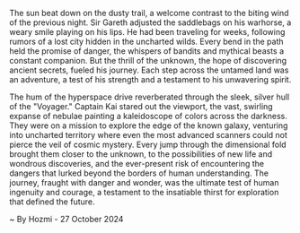 
The sun beat down on the dusty trail, a welcome contrast to the biting wind of the previous night. Sir Gareth adjusted the saddlebags on his warhorse, a weary smile playing on his lips. He had been traveling for weeks, following rumors of a lost city hidden in the uncharted wilds. Every bend in the path held the promise of danger, the whispers of bandits and mythical beasts a constant companion. But the thrill of the unknown, the hope of discovering ancient secrets, fueled his journey. Each step across the untamed land was an adventure, a test of his strength and a testament to his unwavering spirit.

The hum of the hyperspace drive reverberated through the sleek, silver hull of the "Voyager." Captain Kai stared out the viewport, the vast, swirling expanse of nebulae painting a kaleidoscope of colors across the darkness. They were on a mission to explore the edge of the known galaxy, venturing into uncharted territory where even the most advanced scanners could not pierce the veil of cosmic mystery. Every jump through the dimensional fold brought them closer to the unknown, to the possibilities of new life and wondrous discoveries, and the ever-present risk of encountering the dangers that lurked beyond the borders of human understanding. The journey, fraught with danger and wonder, was the ultimate test of human ingenuity and courage, a testament to the insatiable thirst for exploration that defined the future. 

~ By Hozmi - 27 October 2024
